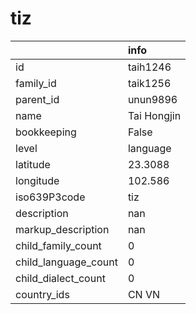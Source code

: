 # tiz
|                      | info        |
|:---------------------|:------------|
| id                   | taih1246    |
| family_id            | taik1256    |
| parent_id            | unun9896    |
| name                 | Tai Hongjin |
| bookkeeping          | False       |
| level                | language    |
| latitude             | 23.3088     |
| longitude            | 102.586     |
| iso639P3code         | tiz         |
| description          | nan         |
| markup_description   | nan         |
| child_family_count   | 0           |
| child_language_count | 0           |
| child_dialect_count  | 0           |
| country_ids          | CN VN       |
